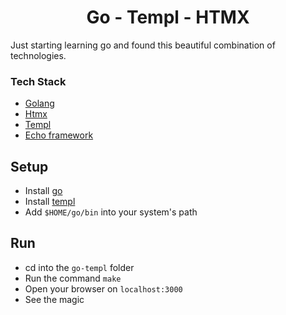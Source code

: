 <div align="center">
    <h1>
        Go - Templ - HTMX 
    </h1>
</div>

Just starting learning go and found this beautiful combination of technologies.

### Tech Stack
* [Golang](https://go.dev)
* [Htmx](https://htmx.org)
* [Templ](https://templ.guide)
* [Echo framework](https://echo.labstack.com)

## Setup
* Install [go](https://go.dev/doc/install)
* Install [templ](https://templ.guide/quick-start/installation)
* Add `$HOME/go/bin` into your system's path

## Run
* cd into the `go-templ` folder
* Run the command `make`
* Open your browser on `localhost:3000`
* See the magic

